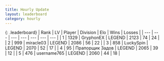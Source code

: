 ```yaml
---
title: Hourly Update
layout: leaderboard
category: hourly
---
```


{: .leaderboard}
| Rank | LV | Player | Division | Elo | Wins | Losses |
| --- | --- | --- | --- | --- | --- | --- |
| <span data-change="0">1</span> | 1329 | <span title="ID: 315148">GryphonEX</span> | LEGEND | <span data-change="0">2123</span> | <span data-change="0">74</span> | <span data-change="0">24</span> |
| <span data-change="1">2</span> | 999 | <span title="ID: 416373">miracle03</span> | LEGEND | <span data-change="0">2086</span> | <span data-change="0">56</span> | <span data-change="0">22</span> |
| <span data-change="1">3</span> | 858 | <span title="ID: 498412">LuckySpin</span> | LEGEND | <span data-change="0">2070</span> | <span data-change="0">52</span> | <span data-change="0">17</span> |
| <span data-change="-2">4</span> | 95 | <span title="ID: 612521">Прапорщик Задов</span> | LEGEND | <span data-change="-26">2065</span> | <span data-change="2">39</span> | <span data-change="3">12</span> |
| <span data-change="0">5</span> | 476 | <span title="ID: 188640">username765</span> | LEGEND | <span data-change="0">2060</span> | <span data-change="0">44</span> | <span data-change="0">18</span> |